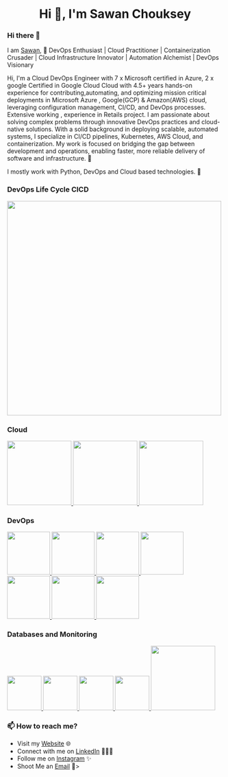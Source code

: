 <h1 align="center">Hi 👋, I'm Sawan Chouksey</h1>

### Hi there 👋

I am [Sawan](https://www.linkedin.com/in/sawan-chouksey-483270155/), 🌟 DevOps Enthusiast | Cloud Practitioner | Containerization Crusader | Cloud Infrastructure Innovator | Automation Alchemist | DevOps Visionary

Hi, I'm a Cloud DevOps Engineer with 7 x Microsoft certified in Azure, 2 x google Certified in Google Cloud Cloud with 4.5+ years hands-on experience for contributing,automating, and optimizing mission critical deployments in Microsoft Azure , Google(GCP) & Amazon(AWS) cloud, leveraging configuration management, CI/CD, and DevOps processes. Extensive working , experience in Retails project. I am passionate about solving complex problems through innovative DevOps practices and cloud-native solutions. With a solid background in deploying scalable, automated systems, I specialize in CI/CD pipelines, Kubernetes, AWS Cloud, and containerization. My work is focused on bridging the gap between development and operations, enabling faster, more reliable delivery of software and infrastructure. 🎯

I mostly work with Python, DevOps and Cloud based technologies. 🚀

### DevOps Life Cycle CICD

<p float="left">
  <a href="https://en.wikipedia.org/wiki/CI/CD" target="_blank" >
    <img src="https://miro.medium.com/v2/resize:fit:1400/1*1mYyliE8xO9v1xoAqmfHtA.gif" height="500" />
  </a>
 </p>

### Cloud
  
 <p float="left">
  <a href="https://azure.microsoft.com/en-in" target="_blank" >
    <img src="https://cdn.dribbble.com/users/3847465/screenshots/10765125/azure.gif" height="150" />
  </a>
  <a href="https://cloud.google.com/" target="_blank" >
    <img src="https://cdn.dribbble.com/users/57858/screenshots/2292590/jeshie_dribbble_cloud.gif" height="150" />
  </a> 
  <a href="https://aws.amazon.com/" target="_blank" >
    <img src="https://raw.githubusercontent.com/itsksaurabh/itsksaurabh/master/assets/aws.gif"  height="150" />
  </a>
 </p>

### DevOps

<p float="left">
  <a href="https://kubernetes.io/" target="_blank" >
    <img src="https://www.accuknox.com/wp-content/uploads/kubernetes-hero-section.gif"  height="100" /> 
  </a>
  <a href="https://www.docker.com/" target="_blank" >
    <img src="https://raw.githubusercontent.com/itsksaurabh/itsksaurabh/master/assets/docker.gif"  height="100" /> 
  </a>
  <a href="https://www.terraform.io/" target="_blank" >
    <img src="https://miro.medium.com/v2/resize:fit:1400/1*WZNLIPpfbnk_y1C6H51Gkw.gif"  height="100" /> 
  </a>
  <a href="https://www.jenkins.io/" target="_blank" >
    <img src="https://miro.medium.com/v2/resize:fit:1400/1*_d4Cg2OCeOIFyzG85Wa2bg.gif"  height="100" /> 
  </a>
  <a href="https://docs.gitlab.com/ee/ci/" target="_blank" >
    <img src="https://raw.githubusercontent.com/itsksaurabh/itsksaurabh/master/assets/cicd.gif"  height="100" />
  </a>
  <a href="https://python.org/" target="_blank" >
    <img src="https://media1.giphy.com/media/KAq5w47R9rmTuvWOWa/giphy.gif"  height="100" />
  </a>
  <a href="https://www.djangoproject.com/" target="_blank" >
    <img src="https://www.edgica.com/wp-content/files/django-logo-big.jpg"  height="100" /> 
  </a>
 </p>
 
### Databases and Monitoring
  
  <a href="https://prometheus.io/" target="_blank" >
    <img src="https://raw.githubusercontent.com/itsksaurabh/itsksaurabh/master/assets/prometheus.gif" height="80" />
  </a>
  <a href="https://www.influxdata.com/" target="_blank" >
    <img src="https://raw.githubusercontent.com/itsksaurabh/itsksaurabh/master/assets/influxdata.gif" height="80" />
  </a>
    <a href="https://www.postgresql.org" target="_blank" >
    <img src="https://www.postgresql.org/media/img/about/press/elephant.png" height="80" />
  </a>
  </a>
    <a href="https://grafana.com/" target="_blank" >
    <img src="https://www.kindpng.com/picc/m/715-7156771_grafana-png-grafana-logo-transparent-png.png" height="80" />
  </a>
  </a>
    <a href="https://sawan22071995.github.io/notes/#/Monitoring/Elasticsearch+Logstash+filebeat+Kibana" target="_blank" >
    <img src="https://miro.medium.com/v2/resize:fit:1400/1*d0sFbYXssunZcZuEYVCKbg.gif" height="150" />
  </a>
  
</p>


### 📫 How to reach me?

 - Visit my [Website](https://sawanchouksey.github.io/sawanchouksey/#/) 🌐
 - Connect with me on [LinkedIn](https://www.linkedin.com/in/sawan-chouksey-483270155/) 👨🏻‍💻
 - Follow me on [Instagram](https://www.instagram.com/sawanchouksey/) ✨
 - Shoot Me an [Email](mailto:sawanchoksey.chouksey@gmail.com) 💌>

